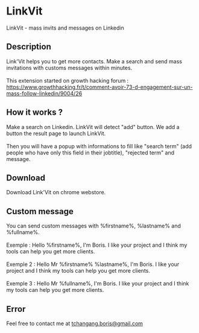 # LinkVit
LinkVit - mass invits and messages on Linkedin

## Description
Link'Vit helps you to get more contacts. Make a search and send mass invitations with customs messages within minutes.<br><br>
This extension started on growth hacking forum : https://www.growthhacking.fr/t/comment-avoir-73-d-engagement-sur-un-mass-follow-linkedin/9004/26

## How it works ?
Make a search on Linkedin. LinkVit will detect "add" button. We add a button the result page to launch LinkVit.<br><br>
Then you will have a popup with informations to fill like "search term" (add people who have only this field in their jobtitle), "rejected term" and message.

## Download
Download Link'Vit on chrome webstore. 

## Custom message
You can send custom messages with %firstname%, %lastname% and %fullname%. <br><br>
Exemple : Hello %firstname%, I'm Boris. I like your project and I think my tools can help you get more clients.<br><br>
Exemple 2 : Hello Mr %firstname% %lastname%, I'm Boris. I like your project and I think my tools can help you get more clients.<br><br>
Exemple 3 : Hello Mr %fullname%, I'm Boris. I like your project and I think my tools can help you get more clients.

## Error
Feel free to contact me at tchangang.boris@gmail.com
